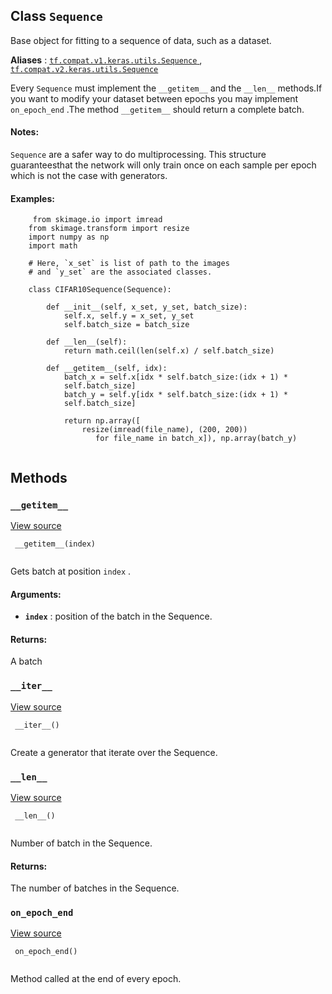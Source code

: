 

## Class  `Sequence` 
Base object for fitting to a sequence of data, such as a dataset.

**Aliases** : [ `tf.compat.v1.keras.utils.Sequence` ](/api_docs/python/tf/keras/utils/Sequence), [ `tf.compat.v2.keras.utils.Sequence` ](/api_docs/python/tf/keras/utils/Sequence)

Every  `Sequence`  must implement the  `__getitem__`  and the  `__len__`  methods.If you want to modify your dataset between epochs you may implement `on_epoch_end` .The method  `__getitem__`  should return a complete batch.

#### Notes:
 `Sequence`  are a safer way to do multiprocessing. This structure guaranteesthat the network will only train once on each sample per epoch which is not the case with generators.

#### Examples:


```
     from skimage.io import imread
    from skimage.transform import resize
    import numpy as np
    import math

    # Here, `x_set` is list of path to the images
    # and `y_set` are the associated classes.

    class CIFAR10Sequence(Sequence):

        def __init__(self, x_set, y_set, batch_size):
            self.x, self.y = x_set, y_set
            self.batch_size = batch_size

        def __len__(self):
            return math.ceil(len(self.x) / self.batch_size)

        def __getitem__(self, idx):
            batch_x = self.x[idx * self.batch_size:(idx + 1) *
            self.batch_size]
            batch_y = self.y[idx * self.batch_size:(idx + 1) *
            self.batch_size]

            return np.array([
                resize(imread(file_name), (200, 200))
                   for file_name in batch_x]), np.array(batch_y)
 
```

## Methods


###  `__getitem__` 
[View source](https://github.com/tensorflow/tensorflow/blob/r2.0/tensorflow/python/keras/utils/data_utils.py#L377-L387)

```
 __getitem__(index)
 
```

Gets batch at position  `index` .

#### Arguments:
- **`index`** : position of the batch in the Sequence.


#### Returns:
A batch

###  `__iter__` 
[View source](https://github.com/tensorflow/tensorflow/blob/r2.0/tensorflow/python/keras/utils/data_utils.py#L403-L406)

```
 __iter__()
 
```

Create a generator that iterate over the Sequence.

###  `__len__` 
[View source](https://github.com/tensorflow/tensorflow/blob/r2.0/tensorflow/python/keras/utils/data_utils.py#L389-L396)

```
 __len__()
 
```

Number of batch in the Sequence.

#### Returns:
The number of batches in the Sequence.

###  `on_epoch_end` 
[View source](https://github.com/tensorflow/tensorflow/blob/r2.0/tensorflow/python/keras/utils/data_utils.py#L398-L401)

```
 on_epoch_end()
 
```

Method called at the end of every epoch.

